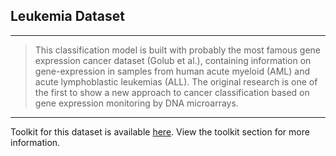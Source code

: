 ## Leukemia Dataset

---

> This classification model is built with probably the most famous gene expression cancer dataset (Golub et al.), containing information on gene-expression in samples from human acute myeloid (AML) and acute lymphoblastic leukemias (ALL). The original research is one of the first to show a new approach to cancer classification based on gene expression monitoring by DNA microarrays.

---

Toolkit for this dataset is available <a href="https://github.com/kalyaniuniversity/mgx-datasets/tree/master/leukemia/toolkit" target="_blank">here</a>. View the toolkit section for more information.